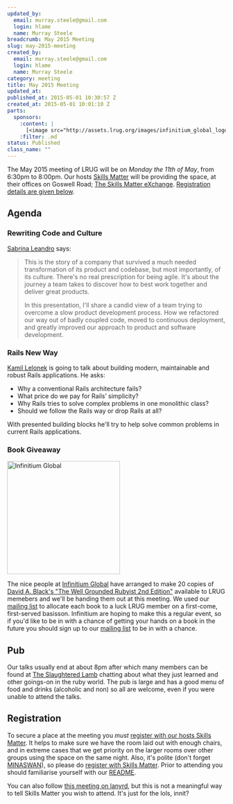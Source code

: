 ```yaml
---
updated_by:
  email: murray.steele@gmail.com
  login: hlame
  name: Murray Steele
breadcrumb: May 2015 Meeting
slug: may-2015-meeting
created_by:
  email: murray.steele@gmail.com
  login: hlame
  name: Murray Steele
category: meeting
title: May 2015 Meeting
updated_at:
published_at: 2015-05-01 10:30:57 Z
created_at: 2015-05-01 10:01:10 Z
parts:
  sponsors:
    :content: |
      [<image src="http://assets.lrug.org/images/infinitium_global_logo_small.jpg" width="120" height="120" alt="Infinitium Global" title="Infinitium Global Logo"/>](https://www.linkedin.com/company/infinitium-global)
    :filter: .md
status: Published
class_name: ""
---
```


The May 2015 meeting of LRUG will be on *Monday the 11th of May*, from 6:30pm to 8:00pm.  Our hosts [Skills Matter](http://skillsmatter.com/) will be providing the space, at their offices on Goswell Road; [The Skills Matter eXchange](https://skillsmatter.com/locations/96-skills-matter-exchange).  <a href="#may15registration">Registration details are given below</a>.

Agenda
------

### Rewriting Code and Culture

[Sabrina Leandro](http://saleandro.com/) says:

> This is the story of a company that survived a much needed
> transformation of its product and codebase, but most importantly, of
> its culture. There's no real prescription for being agile. It's about
> the journey a team takes to discover how to best work together and
> deliver great products.
>
> In this presentation, I'll share a candid view of a team trying to
> overcome a slow product development process. How we refactored our way
> out of badly coupled code, moved to continuous deployment, and greatly
> improved our approach to product and software development.

### Rails New Way

[Kamil Lelonek](http://kamil.lelonek.me/) is going to talk about building modern, maintainable and robust Rails applications. He asks:

* Why a conventional Rails architecture fails?
* What price do we pay for Rails’ simplicity?
* Why Rails tries to solve complex problems in one monolithic class?
* Should we follow the Rails way or drop Rails at all?

With presented building blocks he'll try to help solve common problems in current Rails applications.

### Book Giveaway

[<image src="http://assets.lrug.org/images/infinitium_global_logo_medium.jpg" width="260" height="260" alt="Infinitium Global" title="Infinitium Global"/>](https://www.linkedin.com/company/infinitium-global)

The nice people at [Infinitium Global](https://www.linkedin.com/company/infinitium-global) have arranged to make 20 copies of [David A. Black's "The Well Grounded Rubyist 2nd Edition"](http://manning.com/black3) available to LRUG memebers and we'll be handing them out at this meeting.  We used our [mailing list](http://lrug.org/mailing-list) to allocate each book to a luck LRUG member on a first-come, first-served basisson.  Infinitium are hoping to make this a regular event, so if you'd like to be in with a chance of getting your hands on a book in the future you should sign up to our [mailing list](http://lrug.org/mailing-list) to be in with a chance.

Pub
---

Our talks usually end at about 8pm after which many members can be found at [The Slaughtered Lamb](http://www.theslaughteredlambpub.com/) chatting about what they just learned and other goings-on in the ruby world.  The pub is large and has a good menu of food and drinks (alcoholic and non) so all are welcome, even if you were unable to attend the talks.

Registration <a name="may15registration">&nbsp;</a>
---------------------------------------------------

To secure a place at the meeting you *must* [register with our hosts Skills Matter](https://skillsmatter.com/meetups/7167-rewriting-code-culture-and-rails-new-way).  It helps to make sure we have the room laid out with enough chairs, and in extreme cases that we get priority on the larger rooms over other groups using the space on the same night.  Also, it's polite (don't forget [MINASWAN](http://oreilly.com/ruby/excerpts/ruby-learning-rails/ruby-glossary.html#I_indexterm_d1e32036)), so please do [register with Skills Matter](https://skillsmatter.com/meetups/7167-rewriting-code-culture-and-rails-new-way).  Prior to attending you should familiarise yourself with our [README](http://readme.lrug.org/).

You can also follow [this meeting on lanyrd](http://lanyrd.com/2015/lrug-may/), but this is not a meaningful way to tell Skills Matter you wish to attend.  It's just for the lols, innit?
